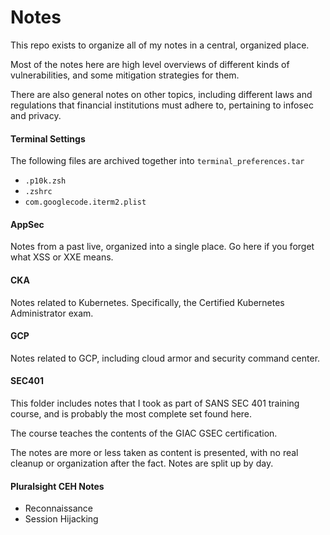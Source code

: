 # Notes
This repo exists to organize all of my notes in a central, organized place.

Most of the notes here are high level overviews of different kinds of
vulnerabilities, and some mitigation strategies for them.

There are also general notes on other topics, including different
laws and regulations that financial institutions must adhere to, pertaining to
infosec and privacy.

#### Terminal Settings
The following files are archived together into `terminal_preferences.tar`
- `.p10k.zsh`
- `.zshrc`
- `com.googlecode.iterm2.plist`

#### AppSec
Notes from a past live, organized into a single place. Go here if you forget what XSS or XXE means.

#### CKA
Notes related to Kubernetes. Specifically, the Certified Kubernetes Administrator exam.

#### GCP
Notes related to GCP, including cloud armor and security command center.

#### SEC401
This folder includes notes that I took as part of SANS SEC 401 training course,
and is probably the most complete set found here.

The course teaches the contents of the GIAC GSEC certification.

The notes are more or less taken as content is presented, with no real cleanup
or organization after the fact. Notes are split up by day.

#### Pluralsight CEH Notes
- Reconnaissance
- Session Hijacking
